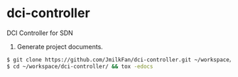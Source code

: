 # dci-controller

DCI Controller for SDN


1. Generate project documents.

```bash
$ git clone https://github.com/JmilkFan/dci-controller.git ~/workspace/dci-controller/
$ cd ~/workspace/dci-controller/ && tox -edocs
```

